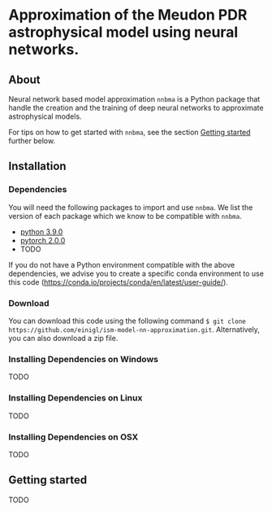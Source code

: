 # Approximation of the Meudon PDR astrophysical model using neural networks.


## About

Neural network based model approximation ``nnbma`` is a Python package that handle the creation and the training of deep neural networks to approximate astrophysical models.

For tips on how to get started with ``nnbma``, see the section [Getting started](#gettingstarted) further below.


## Installation

### Dependencies

You will need the following packages to import and use `nnbma`. We list the version of each package which we know to be compatible with `nnbma`.

* [python 3.9.0](https://www.python.org/)
* [pytorch 2.0.0](https://pytorch.org/)
* TODO

If you do not have a Python environment compatible with the above dependencies, we advise you to create a specific conda environment to use this code (https://conda.io/projects/conda/en/latest/user-guide/).

### Download

You can download this code using the following command `$ git clone https://github.com/einigl/ism-model-nn-approximation.git`. Alternatively, you can also download a zip file.

### Installing Dependencies on Windows

TODO

### Installing Dependencies on Linux

TODO

### Installing Dependencies on OSX

TODO


## Getting started

TODO
